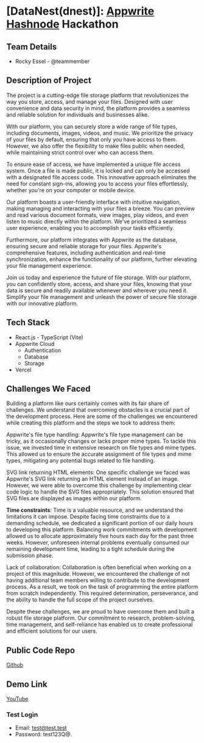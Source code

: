 # [DataNest(dnest)]: [Appwrite](https://appwrite.io) [Hashnode](https://hashnode.com) Hackathon

## Team Details

- Rocky Essel - @teammember


## Description of Project


The project is a cutting-edge file storage platform that revolutionizes the way you store, access, and manage your files. Designed with user convenience and data security in mind, the platform provides a seamless and reliable solution for individuals and businesses alike.

With our platform, you can securely store a wide range of file types, including documents, images, videos, and music. We prioritize the privacy of your files by default, ensuring that only you have access to them. However, we also offer the flexibility to make files public when needed, while maintaining strict control over who can access them.

To ensure ease of access, we have implemented a unique file access system. Once a file is made public, it is locked and can only be accessed with a designated file access code. This innovative approach eliminates the need for constant sign-ins, allowing you to access your files effortlessly, whether you're on your computer or mobile device.

Our platform boasts a user-friendly interface with intuitive navigation, making managing and interacting with your files a breeze. You can preview and read various document formats, view images, play videos, and even listen to music directly within the platform. We've prioritized a seamless user experience, enabling you to accomplish your tasks efficiently.

Furthermore, our platform integrates with Appwrite as the database, ensuring secure and reliable storage for your files. Appwrite's comprehensive features, including authentication and real-time synchronization, enhance the functionality of our platform, further elevating your file management experience.

Join us today and experience the future of file storage. With our platform, you can confidently store, access, and share your files, knowing that your data is secure and readily available whenever and wherever you need it. Simplify your file management and unleash the power of secure file storage with our innovative platform.

## Tech Stack


- React.js - TypeScript (Vite)
- Appwrite Cloud
    - Authentication
    - Database
    - Storage
- Vercel


## Challenges We Faced

Building a platform like ours certainly comes with its fair share of challenges. We understand that overcoming obstacles is a crucial part of the development process. Here are some of the challenges we encountered while creating this platform and the steps we took to address them:

Appwrite's file type handling: Appwrite's file type management can be tricky, as it occasionally changes or lacks proper mime types. To tackle this issue, we invested time in extensive research on file types and mime types. This allowed us to ensure the accurate assignment of file types and mime types, mitigating any potential bugs related to file handling.

SVG link returning HTML elements: One specific challenge we faced was Appwrite's SVG link returning an HTML element instead of an image. However, we were able to overcome this challenge by implementing clear code logic to handle the SVG files appropriately. This solution ensured that SVG files are displayed as images within our platform.

**Time constraints**: Time is a valuable resource, and we understand the limitations it can impose. Despite facing time constraints due to a demanding schedule, we dedicated a significant portion of our daily hours to developing this platform. Balancing work commitments with development allowed us to allocate approximately five hours each day for the past three weeks. However, unforeseen internal problems eventually consumed our remaining development time, leading to a tight schedule during the submission phase.

Lack of collaboration: Collaboration is often beneficial when working on a project of this magnitude. However, we encountered the challenge of not having additional team members willing to contribute to the development process. As a result, we took on the task of programming the entire platform from scratch independently. This required determination, perseverance, and the ability to handle the full scope of the project ourselves.

Despite these challenges, we are proud to have overcome them and built a robust file storage platform. Our commitment to research, problem-solving, time management, and self-reliance has enabled us to create professional and efficient solutions for our users.

## Public Code Repo

[Github](https://github.com/rockyessel/dnest)

## Demo Link

[YouTube](https://youtu.be/eWpfgZ6G3go)

### Test Login
 - Email: test@test.test
 - Password: test123Q@.
